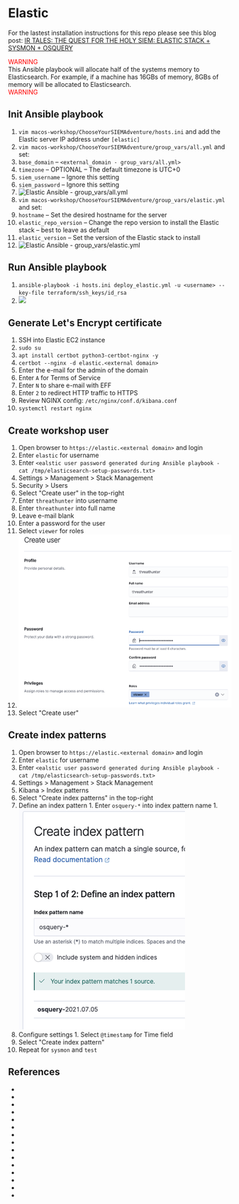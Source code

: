 # Elastic
For the lastest installation instructions for this repo please see this blog post: [IR TALES: THE QUEST FOR THE HOLY SIEM: ELASTIC STACK + SYSMON + OSQUERY](https://holdmybeersecurity.com/2021/01/27/ir-tales-the-quest-for-the-holy-siem-elastic-stack-sysmon-osquery/)

<span style="color: red"> WARNING </span></br>
This Ansible playbook will allocate half of the systems memory to Elasticsearch. For example, if a machine has 16GBs of memory, 8GBs of memory will be allocated to Elasticsearch.</br>
<span style="color: red"> WARNING </span>

## Init Ansible playbook
1. `vim macos-workshop/ChooseYourSIEMAdventure/hosts.ini` and add the Elastic server IP address under `[elastic]`
1. `vim macos-workshop/ChooseYourSIEMAdventure/group_vars/all.yml` and set:
  1. `base_domain` – `<external_domain - group_vars/all.yml>`
  1. `timezone` – OPTIONAL – The default timezone is UTC+0
  1. `siem_username` – Ignore this setting
  1. `siem_password` – Ignore this setting
  1. ![Elastic Ansible - group_vars/all.yml](https://holdmybeersecurity.com/wp-content/uploads/2021/01/Screen-Shot-2021-01-09-at-5.38.46-PM.png)
1. `vim macos-workshop/ChooseYourSIEMAdventure/group_vars/elastic.yml` and set:
  1. `hostname` – Set the desired hostname for the server
  1. `elastic_repo_version` – Change the repo version to install the Elastic stack – best to leave as default
  1. `elastic_version` – Set the version of the Elastic stack to install
  1. ![Elastic Ansible - group_vars/elastic.yml](https://holdmybeersecurity.com/wp-content/uploads/2021/01/Screen-Shot-2021-01-09-at-5.43.51-PM.png)

## Run Ansible playbook
1. `ansible-playbook -i hosts.ini deploy_elastic.yml -u <username> --key-file terraform/ssh_keys/id_rsa`
  1. ![](https://holdmybeersecurity.com/wp-content/uploads/2021/01/Screen-Shot-2021-01-09-at-5.46.17-PM-768x268.png)

## Generate Let's Encrypt certificate
1. SSH into Elastic EC2 instance
1. `sudo su`
1. `apt install certbot python3-certbot-nginx -y`
1. `certbot --nginx -d elastic.<external domain>`
  1. Enter the e-mail for the admin of the domain
  1. Enter `A` for Terms of Service
  1. Enter `N` to share e-mail with EFF
  1. Enter `2` to redirect HTTP traffic to HTTPS 
1. Review NGINX config: `/etc/nginx/conf.d/kibana.conf` 
1. `systemctl restart nginx`

## Create workshop user
1. Open browser to `https://elastic.<external domain>` and login
  1. Enter `elastic` for username
  1. Enter `<ealstic user password generated during Ansible playbook - cat /tmp/elasticsearch-setup-passwords.txt>`
1. Settings > Management > Stack Management
1. Security > Users
1. Select "Create user" in the top-right
  1. Enter `threathunter` into username
  1. Enter `threathunter` into full name
  1. Leave e-mail blank
  1. Enter a password for the user
  1. Select `viewer` for roles
  1. ![Create Elastic workshop user](../.img/elastic_create_workshop_user.png)
  1. Select "Create user"

## Create index patterns
1. Open browser to `https://elastic.<external domain>` and login
  1. Enter `elastic` for username
  1. Enter `<ealstic user password generated during Ansible playbook - cat /tmp/elasticsearch-setup-passwords.txt>`
1. Settings > Management > Stack Management
1. Kibana > Index patterns
1. Select "Create index patterns" in the top-right
  1. Define an index pattern
    1. Enter `osquery-*` into index pattern name
    1. ![elastic_osquery_index_pattern](../.img/elastic_osquery_index_pattern.png)
  1. Configure settings
    1. Select `@timestamp` for Time field
  1. Select "Create index pattern"
1. Repeat for `sysmon` and `test`

## References
* []()
* []()
* []()
* []()
* []()
* []()
* []()
* []()
* []()
* []()
* []()
* []()
* []()
* []()
* []()
